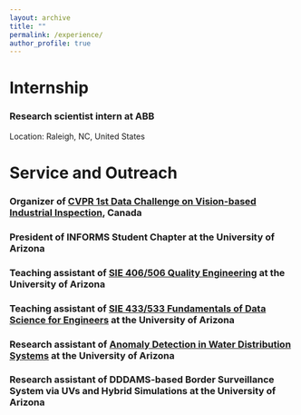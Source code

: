 ```yaml
---
layout: archive
title: ""
permalink: /experience/
author_profile: true
---
```


Internship
===
### Research scientist intern at ABB
Location: Raleigh, NC, United States


Service and Outreach
=== 
### Organizer of **[CVPR 1st Data Challenge on Vision-based Industrial Inspection](https://vision-based-industrial-inspection.github.io/cvpr-2023/)**,  Canada

### President of INFORMS Student Chapter at the University of Arizona


### Teaching assistant of [SIE 406/506 Quality Engineering](https://sie.engineering.arizona.edu/sites/sie.engineering.arizona.edu/files/syllabus/SIE406-506_Syllabus_Liu_S21_2.pdf) at the University of Arizona


### Teaching assistant of [SIE 433/533 Fundamentals of Data Science for Engineers](https://sie.engineering.arizona.edu/sites/sie.engineering.arizona.edu/files/syllabus/SIE-433-533-Syllabus-Fall-2019_0.pdf) at the University of Arizona


### Research assistant of [Anomaly Detection in Water Distribution Systems](https://uawds.github.io) at the University of Arizona


### Research assistant of DDDAMS-based Border Surveillance System via UVs and Hybrid Simulations at the University of Arizona
